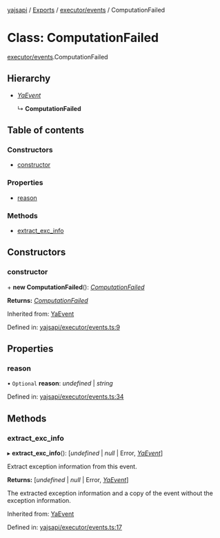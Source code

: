 [yajsapi](../README.md) / [Exports](../modules.md) / [executor/events](../modules/executor_events.md) / ComputationFailed

# Class: ComputationFailed

[executor/events](../modules/executor_events.md).ComputationFailed

## Hierarchy

* [*YaEvent*](executor_events.yaevent.md)

  ↳ **ComputationFailed**

## Table of contents

### Constructors

- [constructor](executor_events.computationfailed.md#constructor)

### Properties

- [reason](executor_events.computationfailed.md#reason)

### Methods

- [extract\_exc\_info](executor_events.computationfailed.md#extract_exc_info)

## Constructors

### constructor

\+ **new ComputationFailed**(): [*ComputationFailed*](executor_events.computationfailed.md)

**Returns:** [*ComputationFailed*](executor_events.computationfailed.md)

Inherited from: [YaEvent](executor_events.yaevent.md)

Defined in: [yajsapi/executor/events.ts:9](https://github.com/golemfactory/yajsapi/blob/289a25a/yajsapi/executor/events.ts#L9)

## Properties

### reason

• `Optional` **reason**: *undefined* \| *string*

Defined in: [yajsapi/executor/events.ts:34](https://github.com/golemfactory/yajsapi/blob/289a25a/yajsapi/executor/events.ts#L34)

## Methods

### extract\_exc\_info

▸ **extract_exc_info**(): [*undefined* \| *null* \| Error, [*YaEvent*](executor_events.yaevent.md)]

Extract exception information from this event.

**Returns:** [*undefined* \| *null* \| Error, [*YaEvent*](executor_events.yaevent.md)]

The extracted exception information and a copy of the event without the exception information.

Inherited from: [YaEvent](executor_events.yaevent.md)

Defined in: [yajsapi/executor/events.ts:17](https://github.com/golemfactory/yajsapi/blob/289a25a/yajsapi/executor/events.ts#L17)
